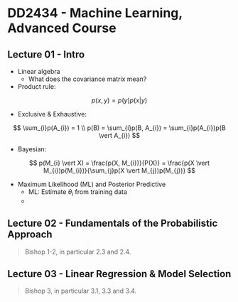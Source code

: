 # DD2434 - Machine Learning, Advanced Course

## Lecture 01 - Intro

- Linear algebra
  - What does the covariance matrix mean?
- Product rule:

$$
p(x,y) = p(y)p(x \vert y)
$$

- Exclusive & Exhaustive:

$$
\sum_{i}p(A_{i}) = 1 \\
p(B) = \sum_{i}p(B, A_{i}) = \sum_{i}p(A_{i})p(B \vert A_{i})
$$

- Bayesian:

$$
p(M_{i} \vert X) = \frac{p(X, M_{i})}{P(X)} = \frac{p(X \vert M_{i})p(M_{i})}{\sum_{j}p(X \vert M_{j})p(M_{j})}
$$

- Maximum Likelihood (ML) and Posterior Predictive
  - ML: Estimate $\theta_{i}$ from training data 
  - 



## Lecture 02 - Fundamentals of the Probabilistic Approach

> Bishop 1-2, in particular 2.3 and 2.4.





## Lecture 03 - Linear Regression & Model Selection

> Bishop 3, in particular 3.1, 3.3 and 3.4.

